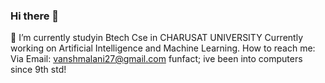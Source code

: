 ### Hi there 👋
🔭 I’m currently studyin Btech Cse in CHARUSAT UNIVERSITY
Currently working on Artificial Intelligence and Machine Learning.
How to reach me: Via Email: vanshmalani27@gmail.com
funfact; ive been into computers since 9th std!

<!--
**Vmalani275/Vmalani275** is a ✨ _special_ ✨ repository because its `README.md` (this file) appears on your GitHub profile.

Here are some ideas to get you started:

- 🔭 I’m currently working on ...
- 🌱 I’m currently learning ...
- 👯 I’m looking to collaborate on ...
- 🤔 I’m looking for help with ...
- 💬 Ask me about ...
- 📫 How to reach me: ...
- 😄 Pronouns: ...
- ⚡ Fun fact: ...
-->
